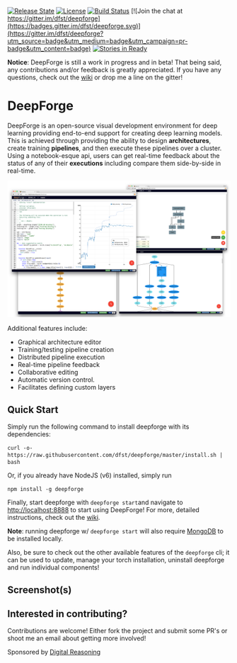 [![Release State](https://img.shields.io/badge/state-beta-yellow.svg)](https://img.shields.io/badge/state-beta-yellow.svg)
[![License](https://img.shields.io/badge/license-Apache%202.0-blue.svg)](./LICENSE)
[![Build Status](https://travis-ci.org/dfst/deepforge.svg?branch=master)](https://travis-ci.org/dfst/deepforge)
[![Join the chat at https://gitter.im/dfst/deepforge](https://badges.gitter.im/dfst/deepforge.svg)](https://gitter.im/dfst/deepforge?utm_source=badge&utm_medium=badge&utm_campaign=pr-badge&utm_content=badge)
[![Stories in Ready](https://badge.waffle.io/dfst/deepforge.png?label=ready&title=Ready)](https://waffle.io/dfst/deepforge)

**Notice**: DeepForge is still a work in progress and in beta! That being said, any contributions and/or feedback is greatly appreciated. If you have any questions, check out the [wiki](https://github.com/dfst/deepforge/wiki/) or drop me a line on the gitter!


# DeepForge
DeepForge is an open-source visual development environment for deep learning providing end-to-end support for creating deep learning models. This is achieved through providing the ability to design **architectures**, create training **pipelines**, and then execute these pipelines over a cluster. Using a notebook-esque api, users can get real-time feedback about the status of any of their **executions** including compare them side-by-side in real-time.

![overview](images/overview.png "")

Additional features include:
- Graphical architecture editor
- Training/testing pipeline creation
- Distributed pipeline execution
- Real-time pipeline feedback
- Collaborative editing
- Automatic version control.
- Facilitates defining custom layers 

## Quick Start
Simply run the following command to install deepforge with its dependencies:

```
curl -o- https://raw.githubusercontent.com/dfst/deepforge/master/install.sh | bash
```

Or, if you already have NodeJS (v6) installed, simply run

```
npm install -g deepforge
```

Finally, start deepforge with `deepforge start`and navigate to [http://localhost:8888](http://localhost:8888) to start using DeepForge! For more, detailed instructions, check out the [wiki](https://github.com/dfst/deepforge/wiki/Installation-Guide).

**Note**: running deepforge w/ `deepforge start` will also require [MongoDB](https://www.mongodb.com/download-center?jmp=nav#community) to be installed locally.

Also, be sure to check out the other available features of the `deepforge` cli; it can be used to update, manage your torch installation, uninstall deepforge and run individual components!

## Screenshot(s)


## Interested in contributing?
Contributions are welcome! Either fork the project and submit some PR's or shoot me an email about getting more involved!

Sponsored by [Digital Reasoning](http://www.digitalreasoning.com/)
